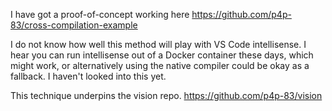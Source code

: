 I have got a proof-of-concept working here <https://github.com/p4p-83/cross-compilation-example>

I do not know how well this method will play with VS Code intellisense. I hear you can run intellisense out of a Docker container these days, which might work, or alternatively using the native compiler could be okay as a fallback. I haven't looked into this yet.

This technique underpins the vision repo. <https://github.com/p4p-83/vision>